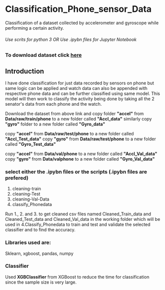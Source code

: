 # Classification_Phone_sensor_Data
Classification of a dataset collected by accelerometer and gyroscope while performing a certain activity.

###### Use scrits for python 3  OR  Use .ipybn files for Jupyter Notebook


### To download dataset click [**here**](https://prithviai-my.sharepoint.com/:f:/g/personal/aakash_pandey_prithvi_ai/EhnIDiH1ExlKoje3P-9SpRYB3X5w_d0eFgWL3qWJrcEGnQ?e=fmAepS)  



## Introduction

I have done classification for just data recorded by sensors on phone but same logic can be applied and watch data
 can also be appended with respective phone data and can be further classified using same model. This model will then 
 work to classify the activity being done by taking all the 2 senator's data from each phone and the watch.


Download the dataset from above link and copy folder **"accel"** from **Data/raw/train/phone**
 to a new folder called **"Accl_data"**
similarly copy **"gyro"** folder to a new folder called **"Gyro_data"**
 

copy **"accel"** from **Data/raw/test/phone** to a new folder called **"Accl_Test_data"**
copy **"gyro"** from **Data/raw/test/phone** to a new folder called **"Gyro_Test_data"**
 

copy **"accel"** from **Data/val/phone** to a new folder called **"Accl_Val_data"**
copy **"gyro"** from **Data/valphone** to a new folder called **"Gyro_Val_data"**


### select either the .ipybn files or the scripts (.ipybn files are prefered)
 1. cleaning-train
 2. cleaning-Test
 3. cleaning-Val-Data
 4. classify_Phonedata
 
 Run 1., 2. and 3. to get cleaned csv files named Cleaned_Train_data and Cleaned_Test_data and Cleaned_Val_data in the working folder which will be used in 4.Classify_Phonedata to train and test and validate the selected classifier and to find the accuracy.

### Libraries used are:
Sklearn, 
xgboost, 
pandas, 
numpy

### Classifier
Used **XGBClassifier** from XGBoost to reduce the time for classification since the sample size is very large.
